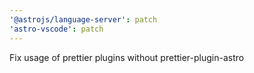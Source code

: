 ```yaml
---
'@astrojs/language-server': patch
'astro-vscode': patch
---
```


Fix usage of prettier plugins without prettier-plugin-astro
